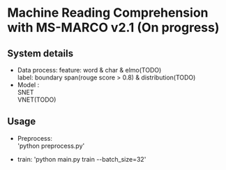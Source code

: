 # Machine Reading Comprehension with MS-MARCO v2.1 (On progress)
## System details 

* Data process: 
    feature: word & char & elmo(TODO)  
    label: boundary span(rouge score > 0.8) & distribution(TODO)
* Model :  
    SNET  
    VNET(TODO)
    
## Usage

* Preprocess:   
'python preprocess.py'
  
* train:
'python main.py train --batch_size=32'

